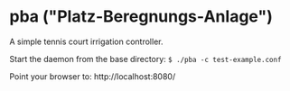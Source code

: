 pba ("Platz-Beregnungs-Anlage")
===============================

A simple tennis court irrigation controller.

Start the daemon from the base directory:
`$ ./pba -c test-example.conf`

Point your browser to:
http://localhost:8080/
